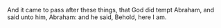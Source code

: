 And it came to pass after these things, that God did tempt Abraham, and said unto him, Abraham: and he said, Behold, here I am.
